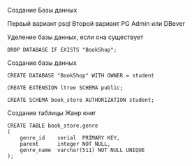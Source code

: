 Создание Базы данных

Первый вариант psql
Второй вариант PG Admin или DBever

Уделение базы данных, если она существует

```
DROP DATABASE IF EXISTS "BookShop";
```

Создание базы данных

```
CREATE DATABASE "BookShop" WITH OWNER = student
```
```
CREATE EXTENSION ltree SCHEMA public;
```
```
CREATE SCHEMA book_store AUTHORIZATION student;
```

Создание таблицы Жанр книг
```
CREATE TABLE book_store.genre
(
	genre_id	serial	PRIMARY KEY,
	parent		integer NOT NULL,
	genre_name	varchar(511) NOT NULL UNIQUE
);
```
